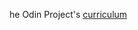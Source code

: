 he Odin Project's [curriculum](http://www.theodinproject.com/courses/web-development-101/lessons/html-css)